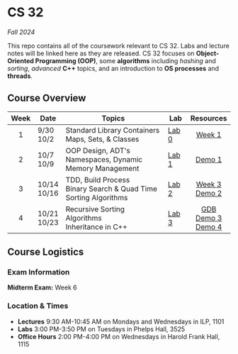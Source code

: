 # CS 32

*Fall 2024*

This repo contains all of the coursework relevant to CS 32. Labs and lecture notes will be linked here as they are released. CS 32 focuses on **Object-Oriented Programming (OOP)**, some **algorithms** including *hashing* and *sorting*, *advanced* **C++** topics, and an introduction to **OS processes** and **threads**. 

## Course Overview

| Week | Date      | Topics | Lab | Resources |
| :-----: | ----------- | ----------- | ----- | :----: |
| 1 | 9/30<br>10/2      | Standard Library Containers<br>Maps, Sets, & Classes   | [Lab 0](labs/lab00/) |[Week 1][notes1]
| 2 | 10/7<br>10/9 | OOP Design, ADT's <br> Namespaces, Dynamic Memory Management | [Lab 1](labs/lab01/) | [Demo 1](demos/demo1/cs32kart/)|
| 3 | 10/14<br>10/16 | TDD, Build Process <br> Binary Search & Quad Time Sorting Algorithms | [Lab 2](labs/lab02/)| [Week 3][notes3] <br> [Demo 2](demos/demo2/)|
| 4 | 10/21<br>10/23|Recursive Sorting Algorithms<br>Inheritance in C++ | [Lab 3](labs/lab03/) | [GDB][notes4]<br>[Demo 3](demos/demo3/)<br>[Demo 4](demos/demo4/)|
## Course Logistics

### Exam Information

**Midterm Exam:** Week 6

### Location & Times

- **Lectures** 9:30 AM-10:45 AM on Mondays and Wednesdays in ILP, 1101
- **Labs** 3:00 PM-3:50 PM on Tuesdays in Phelps Hall, 3525
- **Office Hours** 2:00 PM-4:00 PM on Wednesdays in Harold Frank Hall, 1115





[notes1]: https://docs.google.com/document/d/1FNTzAaAI-bzRJFg2WCceoeGAXtjm4oUJ5j80RQJqE2s/edit?usp=sharing

[notes3]: https://docs.google.com/document/d/12-RYHH1Lx8wKrFkTB-sDNDdVmr_DwOFWfPeGQC9J9wI/edit?usp=sharing

[notes4]: https://docs.google.com/document/d/1U0QchOfk2dHh-92LTx6DNbGL2YDY_rOs50Vnu8K_-IA/edit?usp=sharing